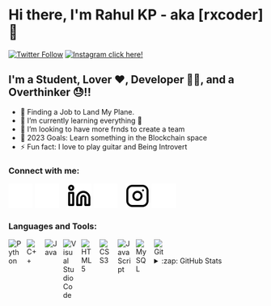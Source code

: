 # Hi there, I'm Rahul KP - aka [rxcoder] 👋 
[![Twitter Follow](https://img.shields.io/twitter/follow/therxcoder?color=1DA1F2&logo=twitter&style=for-the-badge)](https://twitter.com/intent/follow?original_referer=https%3A%2F%2Fgithub.com%2FcodeSTACKr&screen_name=therxcoder)
[![Instagram click here!](https://img.shields.io/badge/-Become%20A%20VS%20Code%20SuperHero%20%E2%86%92-gray.svg?colorB=ff652f&style=for-the-badge)](https://instagram.com/rxcoder)

## I'm a Student, Lover ❤, Developer 🐱‍👤, and a Overthinker 😓!!

- 🔭 Finding a Job to Land My Plane.
- 🌱 I’m currently learning everything 🤣
- 👯 I’m looking to have more frnds to create a team
- 🥅 2023 Goals: Learn something in the Blockchain space
- ⚡ Fun fact: I love to play guitar and Being Introvert

### Connect with me:

[![website](./twitter-dark.svg)](https://twitter.com/therxcoder#gh-light-mode-only)
[![website](./twitter-dark.svg)](https://twitter.com/therxcoder#gh-dark-mode-only)
&nbsp;&nbsp;
[![website](./linkedin-light.svg)](https://linkedin.com/in/codeSTACKr#gh-light-mode-only)
[![website](./linkedin-dark.svg)](https://linkedin.com/in/codeSTACKr#gh-dark-mode-only)
&nbsp;&nbsp;
[![website](./instagram-light.svg)](https://instagram.com/rxcoder#gh-light-mode-only)
[![website](./instagram-dark.svg)](https://instagram.com/rxcoder#gh-dark-mode-only)

### Languages and Tools:

<img align="left" alt="Python" width="26px" src="https://upload.wikimedia.org/wikipedia/commons/thumb/c/c3/Python-logo-notext.svg/1024px-Python-logo-notext.svg.png" style="padding-right:10px;" />
<img align="left" alt="C++" width="26px" src="https://upload.wikimedia.org/wikipedia/commons/thumb/1/18/ISO_C%2B%2B_Logo.svg/1822px-ISO_C%2B%2B_Logo.svg.png" style="padding-right:10px;" />
<img align="left" alt="Java" width="26px" src="https://www.svgrepo.com/show/303388/java-4-logo.svg" style="padding-right:10px;" />
<img align="left" alt="Visual Studio Code" width="26px" src="https://cdn.jsdelivr.net/gh/devicons/devicon/icons/vscode/vscode-original.svg" style="padding-right:10px;" />
<img align="left" alt="HTML5" width="26px" src="https://cdn.jsdelivr.net/gh/devicons/devicon/icons/html5/html5-original.svg" style="padding-right:10px;" />
<img align="left" alt="CSS3" width="26px" src="https://cdn.jsdelivr.net/gh/devicons/devicon/icons/css3/css3-original.svg" style="padding-right:10px;" />
<img align="left" alt="JavaScript" width="26px" src="https://cdn.jsdelivr.net/gh/devicons/devicon/icons/javascript/javascript-original.svg" style="padding-right:10px;" />
<img align="left" alt="MySQL" width="26px" src="https://cdn.jsdelivr.net/gh/devicons/devicon/icons/mysql/mysql-original.svg" style="padding-right:10px;" />
<img align="left" alt="Git" width="26px" src="https://cdn.jsdelivr.net/gh/devicons/devicon/icons/git/git-original.svg" style="padding-right:10px;" />
<br />
<br />
<details>
  <summary>:zap: GitHub Stats</summary>

  <img align="left" alt="codeSTACKr's GitHub Stats" src="https://github-readme-stats.vercel.app/api?username=rxc0der&show_icons=true&hide_border=false&title_color=ff652f&icon_color=FFE400&bg_color=09131B&text_color=ffffff&border_color=0c1a25" />
</details>

[twitter]: https://twitter.com/therxcoder
[instagram]: https://instagram.com/rxcoder
[linkedin]: https://linkedin.com/in/codeSTACKr
